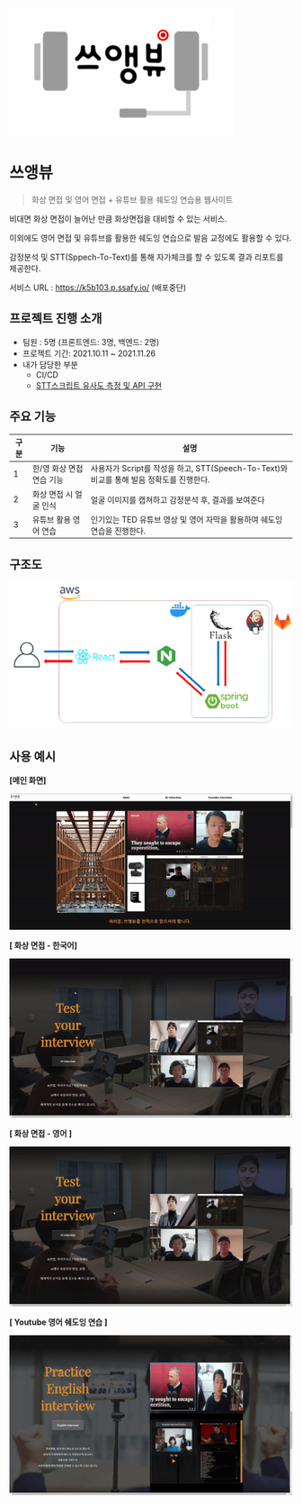 ![KakaoTalk_20211112_161528299](README.assets/KakaoTalk_20211112_161528299.png)

# 쓰앵뷰

> 화상 면접 및 영어 면접  + 유튜브 활용 쉐도잉 연습용 웹사이트

비대면 화상 면접이 늘어난 만큼 화상면접을 대비할 수 있는 서비스.

이외에도 영어 면접 및 유튜브를 활용한 쉐도잉 연습으로 발음 교정에도 활용할 수 있다. 

감정분석 및 STT(Sppech-To-Text)를 통해 자가체크를 할 수 있도록 결과 리포트를 제공한다. 



서비스 URL : https://k5b103.p.ssafy.io/ (배포중단)



## 프로젝트 진행 소개

- 팀원 : 5명 (프론트엔드: 3명, 백엔드: 2명)
- 프로젝트 기간: 2021.10.11 ~ 2021.11.26
- 내가 담당한 부분
  - CI/CD
  - [STT스크립트 유사도 측정 및 API 구현](https://github.com/juyongc/PJT_SSUVIEW/blob/main/backend/src/main/java/com/interview/service/SttService.java)



## 주요 기능

| 구분 | 기능                      | 설명                                                         |
| ---- | ------------------------- | ------------------------------------------------------------ |
| 1    | 한/영 화상 면접 연습 기능 | 사용자가 Script를 작성을 하고, STT(Speech-To-Text)와 비교를 통해 발음 정확도를 진행한다. |
| 2    | 화상 면접 시 얼굴 인식    | 얼굴 이미지를 캡쳐하고 감정분석 후, 결과를 보여준다          |
| 3    | 유튜브 활용 영어 연습     | 인기있는 TED 유튜브 영상 및 영어 자막을 활용하여 쉐도잉 연습을 진행한다. |



## 구조도

<img src="README.assets/image-20211208170140378.png" alt="image-20211208170140378"  />



## 사용 예시

**[메인 화면]**

![ezgif.com-gif-maker](README.assets/ezgif.com-gif-maker.gif)



**[ 화상 면접 - 한국어]**

![ezgif.com-gif-maker-1637256112037](README.assets/ezgif.com-gif-maker-1637256112037.gif)



**[ 화상 면접 - 영어 ]**

![ezgif.com-gif-maker_1](README.assets/ezgif.com-gif-maker_1.gif)



**[ Youtube 영어 쉐도잉 연습 ]**

![ezgif.com-gif-maker_2](README.assets/ezgif.com-gif-maker_2.gif)



